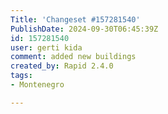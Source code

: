 ```yaml
---
Title: 'Changeset #157281540'
PublishDate: 2024-09-30T06:45:39Z
id: 157281540
user: gerti kida
comment: added new buildings
created_by: Rapid 2.4.0
tags:
- Montenegro

---
```

